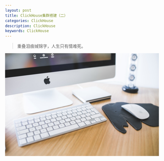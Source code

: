 ```yaml
---
layout: post
title: ClickHouse集群搭建（二）
categories: ClickHouse
description: ClickHouse
keywords: ClickHouse
---
```


> 重叠泪痕缄锦字，人生只有情难死。

![](https://raw.githubusercontent.com/longfeizheng/longfeizheng.github.io/master/images/java/java43.jpg)

